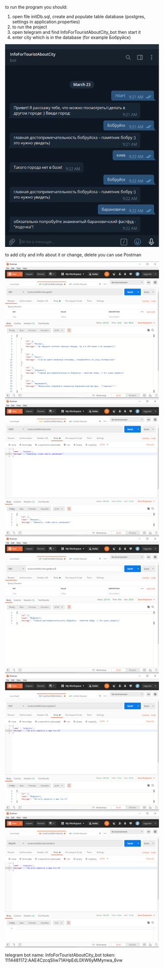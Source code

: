 to run the program you should:

1. open file initDb.sql, create and populate table database (postgres, settings in application.properties)
2. to run the project
3. open telegram and find InfoForTouristAboutCity_bot then start it
4. enter city which is in the database (for example Бобруйск)

![screenshot1](/img/img.png)


to add city and info about it or change, delete you can use Postman

![screenshot1](/img/1.png)
![screenshot1](/img/2.png)
![screenshot1](/img/3.png)
![screenshot1](/img/4.png)
![screenshot1](/img/5.png)


telegram bot name: InfoForTouristAboutCity_bot
token: 1114481172:AAE4CzcqSIiw71AHpEdL0XW6yMMynwa_6vw
